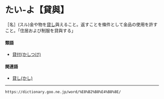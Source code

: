 # たい‐よ【貸與】

［名］(スル)金や物を[貸し](かし（貸し）)與えること。返すことを條件として金品の使用を許すこと。「住居および制服を貸與する」

#### 類語

-   [貸付(かしつけ)](https://dictionary.goo.ne.jp/word/%E8%B2%B8%E4%BB%98_%28%E3%81%8B%E3%81%97%E3%81%A4%E3%81%91%29/#jn-40541)

#### 関連語

-   [貸し(かし)](かし（貸し）)

---
`https://dictionary.goo.ne.jp/word/%E8%B2%B8%E4%B8%8E/`